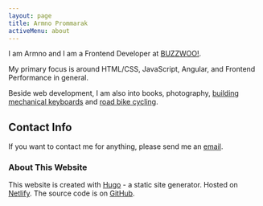 ```yaml
---
layout: page
title: Armno Prommarak
activeMenu: about
---
```


<p class="lead">
  I am Armno and I am a Frontend Developer at <a href="https://buzzwoo.de" target="_blank" rel="noopener">BUZZWOO!</a>.
</p>

My primary focus is around HTML/CSS, JavaScript, Angular, and Frontend Performance in general.

Beside web development, I am also into books, photography, [building mechanical keyboards](https://armno.in.th/2017/08/20/building-custom-mechanical-keyboard/) and [road bike cycling](https://www.strava.com/athletes/3637623).

## Contact Info

If you want to contact me for anything, please send me an [email](mailto:monkeyarmno@gmail.com).

### About This Website

This website is created with [Hugo](https://gohugo.io/) - a static site generator. Hosted on [Netlify](https://www.netlify.com/). The source code is on [GitHub](https://github.com/armno/blog).
